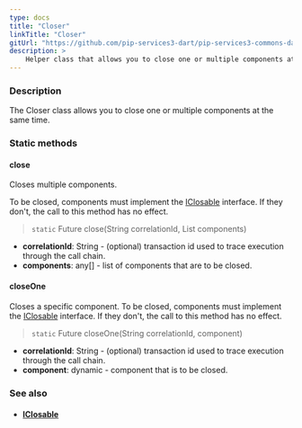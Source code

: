 ```yaml
---
type: docs
title: "Closer"
linkTitle: "Closer"
gitUrl: "https://github.com/pip-services3-dart/pip-services3-commons-dart"
description: >
    Helper class that allows you to close one or multiple components at the same time.
---
```


### Description

The Closer class allows you to close one or multiple components at the same time.

### Static methods

#### close
Closes multiple components.

To be closed, components must implement the [IClosable](../iclosable) interface.
If they don't, the call to this method has no effect.

> `static` Future close(String correlationId, List components)

- **correlationId**: String - (optional) transaction id  used to trace execution through the call chain.
- **components**: any[] - list of components that are to be closed.

#### closeOne
Closes a specific component.
To be closed, components must implement the [IClosable](../iclosable) interface.
If they don't, the call to this method has no effect.

> `static` Future closeOne(String correlationId, component)

- **correlationId**: String - (optional) transaction id used to trace execution through the call chain.
- **component**: dynamic - component that is to be closed.

### See also
- #### [IClosable](../iclosable)
